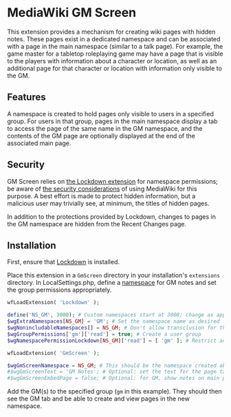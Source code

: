 # MediaWiki GM Screen

This extension provides a mechanism for creating wiki pages with hidden notes.
These pages exist in a dedicated namespace and can be associated with a page in
the main namespace (similar to a talk page). For example, the game master for a
tabletop roleplaying game may have a page that is visible to the players with
information about a character or location, as well as an additional page for
that character or location with information only visible to the GM.

## Features

A namespace is created to hold pages only visible to users in a specified
group. For users in that group, pages in the main namespace display a tab to
access the page of the same name in the GM namespace, and the contents of the
GM page are optionally displayed at the end of the associated main page.

## Security

GM Screen relies on [the Lockdown extension](https://www.mediawiki.org/wiki/Extension:Lockdown)
for namespace permissions; be aware of [the security considerations](https://www.mediawiki.org/wiki/Security_issues_with_authorization_extensions)
of using MediaWiki for this purpose. A best effort is made to protect hidden
information, but a malicious user may trivially see, at minimum, the titles of
hidden pages.

In addition to the protections provided by Lockdown, changes to pages in the GM
namespace are hidden from the Recent Changes page.

## Installation

First, ensure that [Lockdown](https://www.mediawiki.org/wiki/Extension:Lockdown#Installation)
is installed.

Place this extension in a `GmScreen` directory in your installation's
`extensions` directory. In LocalSettings.php, define a
[namespace](https://www.mediawiki.org/wiki/Manual:Using_custom_namespaces) for
GM notes and set the group permissions appropriately.

```php
wfLoadExtension( 'Lockdown' );

define('NS_GM', 3000); # Custom namespaces start at 3000; change as appropriate
$wgExtraNamespaces[NS_GM] = 'GM'; # Set the namespace name as desired
$wgNonincludableNamespaces[] = NS_GM; # Don't allow transclusion for this namespace
$wgGroupPermissions['gm']['read'] = true; # Create a user group
$wgNamespacePermissionLockdown[NS_GM]['read'] = [ 'gm' ]; # Restrict access to the GM namespace

wfLoadExtension( 'GmScreen' );

$wgGmScreenNamespace = NS_GM; # This should be the namespace created above
#$wgGmScreenText = 'GM Notes'; # Optional: set the text for the page tab (default 'GM')
#$wgGmScreenEmbedPage = false; # Optional: for GM, show notes on main page (default true)
```

Add the GM(s) to the specified group (`gm` in this example). They should then
see the GM tab and be able to create and view pages in the new namespace.
